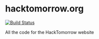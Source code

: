 # hacktomorrow.org

[![Build Status](https://travis-ci.org/HackTomorrow/hacktomorrow.org.svg?branch=master)](https://travis-ci.org/HackTomorrow/hacktomorrow.org)

All the code for the HackTomorrow website
